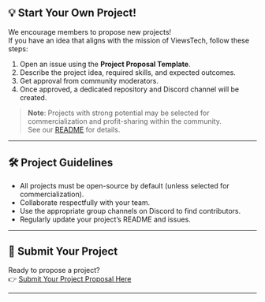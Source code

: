 ## 💡 Start Your Own Project!

We encourage members to propose new projects!  
If you have an idea that aligns with the mission of ViewsTech, follow these steps:

1. Open an issue using the **Project Proposal Template**.
2. Describe the project idea, required skills, and expected outcomes.
3. Get approval from community moderators.
4. Once approved, a dedicated repository and Discord channel will be created.

> **Note**: Projects with strong potential may be selected for commercialization and profit-sharing within the community.  
> See our [README](README.md) for details.

---

## 🛠️ Project Guidelines
- All projects must be open-source by default (unless selected for commercialization).
- Collaborate respectfully with your team.
- Use the appropriate group channels on Discord to find contributors.
- Regularly update your project’s README and issues.

---

## 📢 Submit Your Project
Ready to propose a project?  
👉 [Submit Your Project Proposal Here](https://github.com/ViewsTech/community/issues/new?template=project_proposal.md)

---
